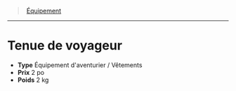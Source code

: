 ﻿---
!EquipmentItem
Type: Équipement d'aventurier / Vêtements
Price: 2 po
Weight: 2 kg
Id: equipment_hd.md#tenue-de-voyageur
ParentLink: equipment_hd.md#Équipement
Name: Tenue de voyageur
ParentName: Équipement
NameLevel: 1
Attributes:
  Name: Tenue de voyageur
  Markdown: >+
    # <!--Name-->Tenue de voyageur<!--/Name-->


    - **Type** <!--Type-->Équipement d'aventurier / Vêtements<!--/Type-->

    - **Prix** <!--Price-->2 po<!--/Price-->

    - **Poids** <!--Weight-->2 kg<!--/Weight-->

  Type: Équipement d'aventurier / Vêtements
  Price: 2 po
  Weight: 2 kg
AttributesDictionary: >+
  Name: Tenue de voyageur

  Markdown: >+

    # <!--Name-->Tenue de voyageur<!--/Name-->





    - **Type** <!--Type-->Équipement d'aventurier / Vêtements<!--/Type-->



    - **Prix** <!--Price-->2 po<!--/Price-->



    - **Poids** <!--Weight-->2 kg<!--/Weight-->



  Type: Équipement d'aventurier / Vêtements

  Price: 2 po

  Weight: 2 kg

---
> [Équipement](hd_equipment.md)

---

# Tenue de voyageur

- **Type** Équipement d'aventurier / Vêtements
- **Prix** 2 po
- **Poids** 2 kg

